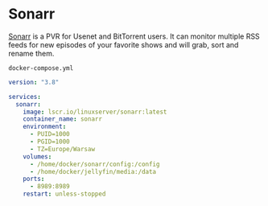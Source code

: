 # Sonarr
[Sonarr](https://github.com/Sonarr/Sonarr) is a PVR for Usenet and BitTorrent users. It can monitor multiple RSS feeds for new episodes of your favorite shows and will grab, sort and rename them.

``docker-compose.yml``
```yaml
version: "3.8"

services:
  sonarr:
    image: lscr.io/linuxserver/sonarr:latest
    container_name: sonarr
    environment:
      - PUID=1000
      - PGID=1000
      - TZ=Europe/Warsaw
    volumes:
      - /home/docker/sonarr/config:/config
      - /home/docker/jellyfin/media:/data
    ports:
      - 8989:8989
    restart: unless-stopped
```